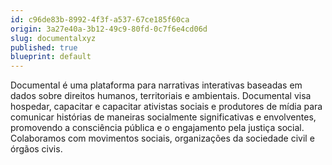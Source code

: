 ```yaml
---
id: c96de83b-8992-4f3f-a537-67ce185f60ca
origin: 3a27e40a-3b12-49c9-80fd-0c7f6e4cd06d
slug: documentalxyz
published: true
blueprint: default
---
```

Documental é uma plataforma para narrativas interativas baseadas em dados sobre direitos humanos, territoriais e ambientais. Documental visa hospedar, capacitar e capacitar ativistas sociais e produtores de mídia para comunicar histórias de maneiras socialmente significativas e envolventes, promovendo a consciência pública e o engajamento pela justiça social. Colaboramos com movimentos sociais, organizações da sociedade civil e órgãos civis.